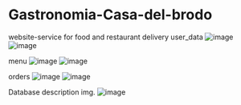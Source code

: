 # Gastronomia-Casa-del-brodo
website-service for food and restaurant delivery
user_data
![image](https://github.com/Sponk1/Gastronomia-Casa-del-brodo/assets/99675158/26705854-657c-472c-9b2c-1ceb57bc8fab)
![image](https://github.com/Sponk1/Gastronomia-Casa-del-brodo/assets/99675158/9c6197a8-b6ca-474a-b5a4-d2daa4de6c31)

menu
![image](https://github.com/Sponk1/Gastronomia-Casa-del-brodo/assets/99675158/41dfc2b2-6c4c-4bd9-a2d4-8e813f323b99)
![image](https://github.com/Sponk1/Gastronomia-Casa-del-brodo/assets/99675158/a5f432a3-9b04-42f9-87cf-bfce7abbf639)

orders
![image](https://github.com/Sponk1/Gastronomia-Casa-del-brodo/assets/99675158/999a03c8-b89b-4ef3-aa97-1f174bb7b875)
![image](https://github.com/Sponk1/Gastronomia-Casa-del-brodo/assets/99675158/018825fe-3471-421a-8a68-569c15c96167)

Database description img.
![image](https://github.com/Sponk1/Gastronomia-Casa-del-brodo/assets/99675158/07ac8e36-0822-483d-a032-89ff1981a065)
